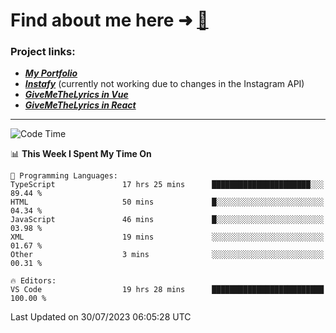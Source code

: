# Find about me here ➜ [🧑](https://pauabella.dev)

### Project links:
- ***[My Portfolio](https://pauabella.dev)***
- ***[Instafy](https://instafy.me)*** (currently not working due to changes in the Instagram API)
- ***[GiveMeTheLyrics in Vue](https://lyrics.pauabella.dev)***
- ***[GiveMeTheLyrics in React](https://pauabella.dev/GiveMeTheLyrics)***

---
<!--START_SECTION:waka-->
![Code Time](http://img.shields.io/badge/Code%20Time-2%2C342%20hrs%2025%20mins-blue)

📊 **This Week I Spent My Time On** 

```text
💬 Programming Languages: 
TypeScript               17 hrs 25 mins      ██████████████████████░░░   89.44 % 
HTML                     50 mins             █░░░░░░░░░░░░░░░░░░░░░░░░   04.34 % 
JavaScript               46 mins             █░░░░░░░░░░░░░░░░░░░░░░░░   03.98 % 
XML                      19 mins             ░░░░░░░░░░░░░░░░░░░░░░░░░   01.67 % 
Other                    3 mins              ░░░░░░░░░░░░░░░░░░░░░░░░░   00.31 % 

🔥 Editors: 
VS Code                  19 hrs 28 mins      █████████████████████████   100.00 % 
```


 Last Updated on 30/07/2023 06:05:28 UTC
<!--END_SECTION:waka-->
